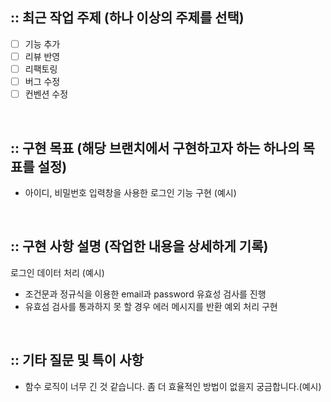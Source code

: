 ## :: 최근 작업 주제 (하나 이상의 주제를 선택)

- [ ] 기능 추가
- [ ] 리뷰 반영
- [ ] 리팩토링
- [ ] 버그 수정
- [ ] 컨벤션 수정

<br />

## :: 구현 목표 (해당 브랜치에서 구현하고자 하는 하나의 목표를 설정)

- 아이디, 비밀번호 입력창을 사용한 로그인 기능 구현 (예시)

<br />

## :: 구현 사항 설명 (작업한 내용을 상세하게 기록)

로그인 데이터 처리 (예시)

- 조건문과 정규식을 이용한 email과 password 유효성 검사를 진행
- 유효섬 검사를 통과하지 못 할 경우 에러 메시지를 반환 예외 처리 구현

<br />

## :: 기타 질문 및 특이 사항

- 함수 로직이 너무 긴 것 같습니다. 좀 더 효율적인 방법이 없을지 궁금합니다.(예시)
